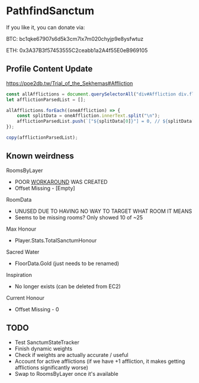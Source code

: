 # PathfindSanctum

If you like it, you can donate via:

BTC: bc1qke67907s6d5k3cm7lx7m020chyjp9e8ysfwtuz

ETH: 0x3A37B3f57453555C2ceabb1a2A4f55E0eB969105 

## Profile Content Update
https://poe2db.tw/Trial_of_the_Sekhemas#Affliction
```JavaScript
const allAfflictions = document.querySelectorAll("div#Affliction div.flex-grow-1.ms-2");
let afflictionParsedList = [];

allAfflictions.forEach((oneAffliction) => {
    const splitData = oneAffliction.innerText.split("\n");
    afflictionParsedList.push(`["${splitData[0]}"] = 0, // ${splitData[2]}`);
});

copy(afflictionParsedList);
```

## Known weirdness

RoomsByLayer
- POOR [WORKAROUND](./RoomsByLayerFromUI.cs) WAS CREATED
- Offset Missing - [Empty]

RoomData
- UNUSED DUE TO HAVING NO WAY TO TARGET WHAT ROOM IT MEANS
- Seems to be missing rooms? Only showed 10 of ~25

Max Honour
- Player.Stats.TotalSanctumHonour

Sacred Water
- FloorData.Gold (just needs to be renamed)

Inspiration
- No longer exists (can be deleted from EC2)

Current Honour
- Offset Missing - 0


## TODO
- Test SanctumStateTracker
- Finish dynamic weights
- Check if weights are actually accurate / useful
- Account for active afflictions (if we have +1 affliction, it makes getting afflictions significantly worse)
- Swap to RoomsByLayer once it's available